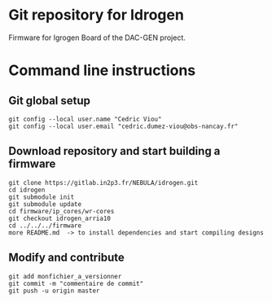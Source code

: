 # Git repository for Idrogen

Firmware for Igrogen Board of the DAC-GEN project.


# Command line instructions
## Git global setup
```
git config --local user.name "Cedric Viou"
git config --local user.email "cedric.dumez-viou@obs-nancay.fr"
```

## Download repository and start building a firmware
```
git clone https://gitlab.in2p3.fr/NEBULA/idrogen.git
cd idrogen
git submodule init
git submodule update
cd firmware/ip_cores/wr-cores
git checkout idrogen_arria10
cd ../../../firmware
more README.md  -> to install dependencies and start compiling designs
```

## Modify and contribute
```
git add monfichier_a_versionner
git commit -m "commentaire de commit"
git push -u origin master
```
